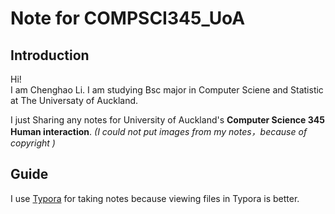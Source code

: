 # Note for COMPSCI345_UoA

## Introduction
Hi!  
I am Chenghao Li. I am studying Bsc major in Computer Sciene and Statistic at The Universaty of Auckland. 

I just Sharing any notes for University of Auckland's **Computer Science 345 Human interaction**. *(I could not put images from my notes，because of copyright )*

## Guide 

I use [Typora](https://typora.io) for taking notes because viewing files in Typora is better.

